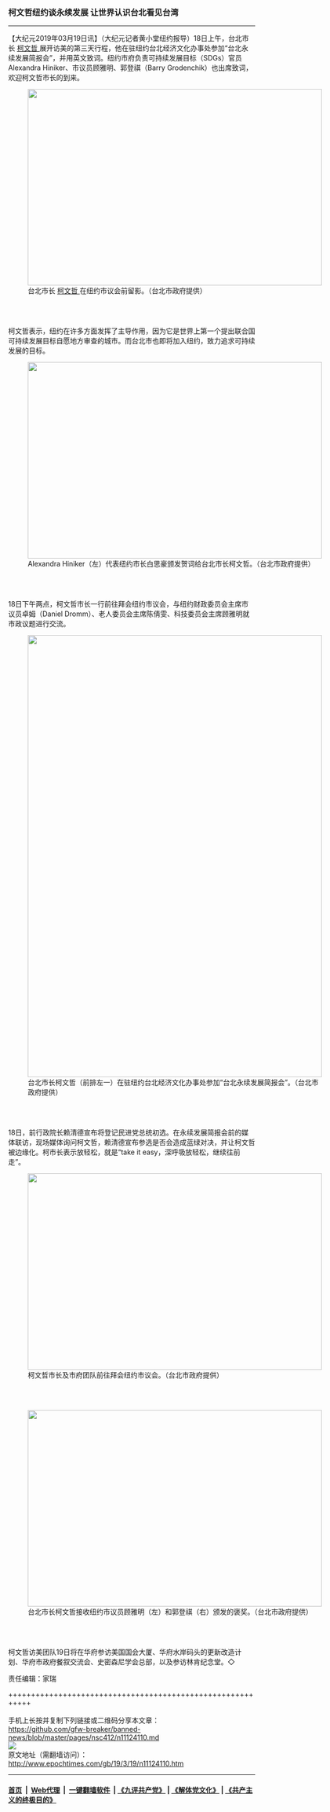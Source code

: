 ### 柯文哲纽约谈永续发展 让世界认识台北看见台湾
------------------------

<p>
 【大纪元2019年03月19日讯】（大纪元记者黄小堂纽约报导）18日上午，台北市长
 <a href="http://www.epochtimes.com/gb/tag/%E6%9F%AF%E6%96%87%E5%93%B2.html">
  柯文哲
 </a>
 展开访美的第三天行程，他在驻纽约台北经济文化办事处参加“台北永续发展简报会”，并用英文致词。纽约市府负责可持续发展目标（SDGs）官员Alexandra Hiniker、市议员顾雅明、郭登祺（Barry Grodenchik）也出席致词，欢迎柯文哲市长的到来。
</p>
<figure class="wp-caption aligncenter" id="attachment_11124127" style="width: 600px">
 <img alt="" class="size-large wp-image-11124127" height="400" src="http://i.epochtimes.com/assets/uploads/2019/03/132014-600x400.jpg" width="600"/>
 <br/><figcaption class="wp-caption-text">
  台北市长
  <a href="http://www.epochtimes.com/gb/tag/%E6%9F%AF%E6%96%87%E5%93%B2.html">
   柯文哲
  </a>
  在纽约市议会前留影。（台北市政府提供）
 </figcaption><br/>
</figure><br/>
<p>
 柯文哲表示，纽约在许多方面发挥了主导作用，因为它是世界上第一个提出联合国可持续发展目标自愿地方审查的城市。而台北市也即将加入纽约，致力追求可持续发展的目标。
</p>
<figure class="wp-caption aligncenter" id="attachment_11124133" style="width: 600px">
 <img alt="" class="size-large wp-image-11124133" height="400" src="http://i.epochtimes.com/assets/uploads/2019/03/132018-600x400.jpg" width="600"/>
 <br/><figcaption class="wp-caption-text">
  Alexandra Hiniker（左）代表纽约市长白思豪颁发贺词给台北市长柯文哲。（台北市政府提供）
 </figcaption><br/>
</figure><br/>
<p>
 18日下午两点，柯文哲市长一行前往拜会纽约市议会，与纽约财政委员会主席市议员卓姆（Daniel Dromm）、老人委员会主席陈倩雯、科技委员会主席顾雅明就市政议题进行交流。
</p>
<figure class="wp-caption aligncenter" id="attachment_11124125" style="width: 600px">
 <img alt="" class="size-large wp-image-11124125" height="900" src="http://i.epochtimes.com/assets/uploads/2019/03/132013-600x900.jpg" width="600"/>
 <br/><figcaption class="wp-caption-text">
  台北市长柯文哲（前排左一）在驻纽约台北经济文化办事处参加“台北永续发展简报会”。（台北市政府提供）
 </figcaption><br/>
</figure><br/>
<p>
 18日，前行政院长赖清德宣布将登记民进党总统初选。在永续发展简报会前的媒体联访，现场媒体询问柯文哲，赖清德宣布参选是否会造成蓝绿对决，并让柯文哲被边缘化。柯市长表示放轻松，就是“take it easy，深呼吸放轻松，继续往前走”。
</p>
<figure class="wp-caption aligncenter" id="attachment_11124135" style="width: 600px">
 <img alt="" class="size-large wp-image-11124135" height="400" src="http://i.epochtimes.com/assets/uploads/2019/03/132015-600x400.jpg" width="600"/>
 <br/><figcaption class="wp-caption-text">
  柯文哲市长及市府团队前往拜会纽约市议会。（台北市政府提供）
 </figcaption><br/>
</figure><br/>
<figure class="wp-caption aligncenter" id="attachment_11124138" style="width: 600px">
 <img alt="" class="size-large wp-image-11124138" height="400" src="http://i.epochtimes.com/assets/uploads/2019/03/132019-600x400.jpg" width="600"/>
 <br/><figcaption class="wp-caption-text">
  台北市长柯文哲接收纽约市议员顾雅明（左）和郭登祺（右）颁发的褒奖。（台北市政府提供）
 </figcaption><br/>
</figure><br/>
<p>
 柯文哲访美团队19日将在华府参访美国国会大厦、华府水岸码头的更新改造计划、华府市政府餐叙交流会、史密森尼学会总部，以及参访林肯纪念堂。◇
</p>
<p>
 责任编辑：家瑞
</p>

+++++++++++++++++++++++++++++++++++++++++++++++++++++++++++<br/><br/>
手机上长按并复制下列链接或二维码分享本文章：<br/>
https://github.com/gfw-breaker/banned-news/blob/master/pages/nsc412/n11124110.md <br/>
<a href='https://github.com/gfw-breaker/banned-news/blob/master/pages/nsc412/n11124110.md'><img src='https://github.com/gfw-breaker/banned-news/blob/master/pages/nsc412/n11124110.md.png'/></a> <br/>
原文地址（需翻墙访问）：http://www.epochtimes.com/gb/19/3/19/n11124110.htm


------------------------
#### [首页](https://github.com/gfw-breaker/banned-news/blob/master/README.md) &nbsp;|&nbsp; [Web代理](https://github.com/labour-camp/helloworld) &nbsp;|&nbsp; [一键翻墙软件](https://github.com/gfw-breaker/nogfw/blob/master/README.md) &nbsp;| [《九评共产党》](https://github.com/gfw-breaker/9ping.md/blob/master/README.md#九评之一评共产党是什么) | [《解体党文化》](https://github.com/gfw-breaker/jtdwh.md/blob/master/README.md) | [《共产主义的终极目的》](https://github.com/gfw-breaker/gczydzjmd.md/blob/master/README.md)

